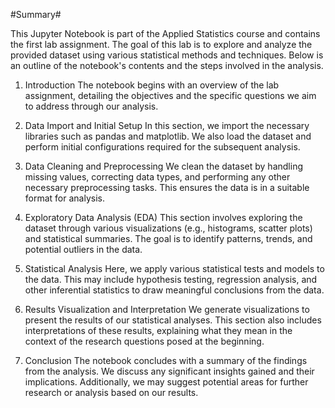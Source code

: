 #Summary#


This Jupyter Notebook is part of the Applied Statistics course and contains the first lab assignment. The goal of this lab is to explore and analyze the provided dataset using various statistical methods and techniques. Below is an outline of the notebook's contents and the steps involved in the analysis.

1. Introduction
The notebook begins with an overview of the lab assignment, detailing the objectives and the specific questions we aim to address through our analysis.

2. Data Import and Initial Setup
In this section, we import the necessary libraries such as pandas and matplotlib. We also load the dataset and perform initial configurations required for the subsequent analysis.

3. Data Cleaning and Preprocessing
We clean the dataset by handling missing values, correcting data types, and performing any other necessary preprocessing tasks. This ensures the data is in a suitable format for analysis.

4. Exploratory Data Analysis (EDA)
This section involves exploring the dataset through various visualizations (e.g., histograms, scatter plots) and statistical summaries. The goal is to identify patterns, trends, and potential outliers in the data.

5. Statistical Analysis
Here, we apply various statistical tests and models to the data. This may include hypothesis testing, regression analysis, and other inferential statistics to draw meaningful conclusions from the data.

6. Results Visualization and Interpretation
We generate visualizations to present the results of our statistical analyses. This section also includes interpretations of these results, explaining what they mean in the context of the research questions posed at the beginning.

7. Conclusion
The notebook concludes with a summary of the findings from the analysis. We discuss any significant insights gained and their implications. Additionally, we may suggest potential areas for further research or analysis based on our results.

